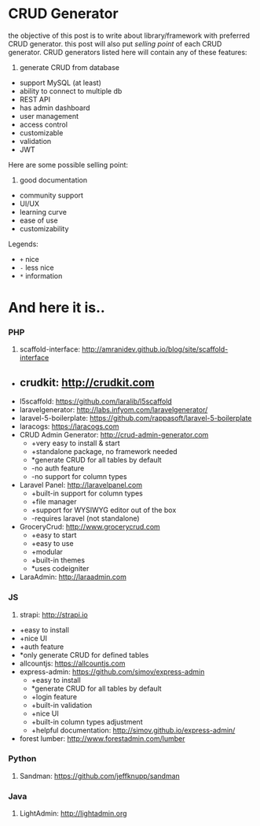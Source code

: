 # CRUD Generator

the objective of this post is to write about library/framework with preferred CRUD generator. this post will also put _selling point_ of each CRUD generator. CRUD generators listed here will contain any of these features:

1. generate CRUD from database
- support MySQL (at least)
- ability to connect to multiple db
- REST API
- has admin dashboard
- user management
- access control
- customizable
- validation
- JWT

Here are some possible selling point:

1. good documentation
- community support
- UI/UX
- learning curve
- ease of use
- customizability

Legends:
  - `+` nice
  - `-` less nice
  - `*` information

# And here it is..

### PHP
1. scaffold-interface: http://amranidev.github.io/blog/site/scaffold-interface
- crudkit: http://crudkit.com
  - 
- l5scaffold: https://github.com/laralib/l5scaffold
- laravelgenerator: http://labs.infyom.com/laravelgenerator/
- laravel-5-boilerplate: https://github.com/rappasoft/laravel-5-boilerplate
- laracogs: https://laracogs.com
- CRUD Admin Generator: http://crud-admin-generator.com
  - +very easy to install & start
  - +standalone package, no framework needed
  - *generate CRUD for all tables by default
  - -no auth feature
  - -no support for column types
- Laravel Panel: http://laravelpanel.com
  - +built-in support for column types
  - +file manager
  - +support for WYSIWYG editor out of the box
  - -requires laravel (not standalone)
- GroceryCrud: http://www.grocerycrud.com
  - +easy to start
  - +easy to use
  - +modular
  - +built-in themes
  - *uses codeigniter
- LaraAdmin: http://laraadmin.com

### JS
1. strapi: http://strapi.io
  - +easy to install
  - +nice UI
  - +auth feature
  - *only generate CRUD for defined tables
- allcountjs: https://allcountjs.com
- express-admin: https://github.com/simov/express-admin
  - +easy to install
  - *generate CRUD for all tables by default
  - +login feature
  - +built-in validation
  - +nice UI
  - +built-in column types adjustment
  - +helpful documentation: http://simov.github.io/express-admin/
- forest lumber: http://www.forestadmin.com/lumber

### Python
1. Sandman: https://github.com/jeffknupp/sandman

### Java
1. LightAdmin: http://lightadmin.org

